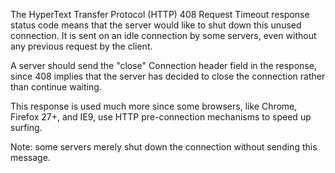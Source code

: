 The HyperText Transfer Protocol (HTTP)
408 Request Timeout response status code means that the
server would like to shut down this unused connection. It is sent on an idle connection
by some servers, even without any previous request by the client.

A server should send the "close" Connection header field in the
response, since 408 implies that the server has decided to close the
connection rather than continue waiting.

This response is used much more since some browsers, like Chrome, Firefox 27+, and IE9,
use HTTP pre-connection mechanisms to speed up surfing.



  Note: some servers merely shut down the connection without sending
  this message.

